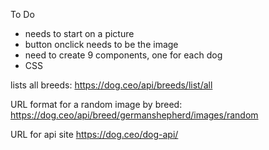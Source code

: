 To Do

- needs to start on a picture
- button onclick needs to be the image
- need to create 9 components, one for each dog
- CSS


lists all breeds:
https://dog.ceo/api/breeds/list/all

URL format for a random image by breed:
https://dog.ceo/api/breed/germanshepherd/images/random

URL for api site
https://dog.ceo/dog-api/



